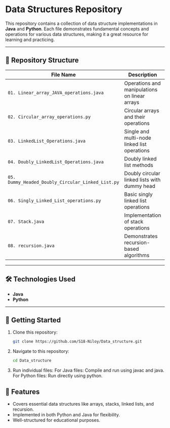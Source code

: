# Data Structures Repository

This repository contains a collection of data structure implementations in **Java** and **Python**. Each file demonstrates fundamental concepts and operations for various data structures, making it a great resource for learning and practicing.

---

## 📂 Repository Structure

| **File Name**                                | **Description**                                   | **Language** |
|----------------------------------------------|---------------------------------------------------|--------------|
| `01. Linear_array_JAVA_operations.java`      | Operations and manipulations on linear arrays    | Java         |
| `02. Circular_array_operations.py`           | Circular arrays and their operations             | Python       |
| `03. LinkedList_Operations.java`             | Single and multi-node linked list operations     | Java         |
| `04. Doubly_LinkedList_Operations.java`      | Doubly linked list methods                       | Java         |
| `05. Dummy_Headed_Doubly_Circular_Linked_List.py` | Doubly circular linked lists with dummy head    | Python       |
| `06. Singly_Linked_List_operations.py`       | Basic singly linked list operations              | Python       |
| `07. Stack.java`                             | Implementation of stack operations               | Java         |
| `08. recursion.java`                         | Demonstrates recursion-based algorithms          | Java         |

---

## 🛠️ Technologies Used

- **Java**
- **Python**

---

## 🚀 Getting Started

1. Clone this repository:
   ```bash
   git clone https://github.com/S18-Niloy/Data_structure.git
2. Navigate to this repository:
   ```bash
   cd Data_structure
3. Run individual files:
   For Java files: Compile and run using javac and java.
   For Python files: Run directly using python.

## 🌟 Features

- Covers essential data structures like arrays, stacks, linked lists, and recursion.
- Implemented in both Python and Java for flexibility.
- Well-structured for educational purposes.
